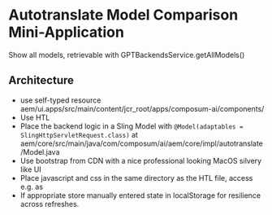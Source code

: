 # Autotranslate Model Comparison Mini-Application

Show all models, retrievable with GPTBackendsService.getAllModels() 

## Architecture

- use self-typed resource aem/ui.apps/src/main/content/jcr_root/apps/composum-ai/components/<feature>
- Use HTL
- Place the backend logic in a Sling Model with `@Model(adaptables = SlingHttpServletRequest.class)` at 
  aem/core/src/main/java/com/composum/ai/aem/core/impl/autotranslate/<feature>Model.java
- Use bootstrap from CDN with a nice professional looking MacOS silvery like UI
- Place javascript and css in the same directory as the HTL file, access e.g. as 
  <link rel="stylesheet" href="${resource.path}/<feature>.css">
- If appropriate store manually entered state in localStorage for resilience across refreshes.

